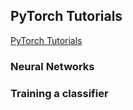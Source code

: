 
## PyTorch Tutorials

[PyTorch Tutorials](http://pytorch.org/tutorials/index.html)

### Neural Networks

### Training a classifier


